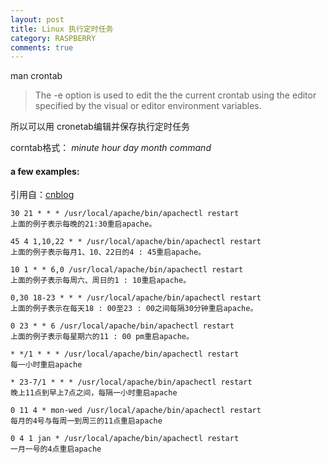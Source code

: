 ```yaml
---
layout: post
title: Linux 执行定时任务
category: RASPBERRY
comments: true
---
```


man crontab
> The -e option is used to edit the the current crontab using the editor specified by the visual or editor environment variables.

所以可以用 cronetab编辑并保存执行定时任务

corntab格式：
*minute hour day month command*

#### a few examples:
引用自：[cnblog](http://www.cnblogs.com/cocowool/archive/2009/04/22/1441291.html)

    30 21 * * * /usr/local/apache/bin/apachectl restart
    上面的例子表示每晚的21:30重启apache。

    45 4 1,10,22 * * /usr/local/apache/bin/apachectl restart
    上面的例子表示每月1、10、22日的4 : 45重启apache。

    10 1 * * 6,0 /usr/local/apache/bin/apachectl restart
    上面的例子表示每周六、周日的1 : 10重启apache。

    0,30 18-23 * * * /usr/local/apache/bin/apachectl restart
    上面的例子表示在每天18 : 00至23 : 00之间每隔30分钟重启apache。

    0 23 * * 6 /usr/local/apache/bin/apachectl restart
    上面的例子表示每星期六的11 : 00 pm重启apache。

    * */1 * * * /usr/local/apache/bin/apachectl restart
    每一小时重启apache

    * 23-7/1 * * * /usr/local/apache/bin/apachectl restart
    晚上11点到早上7点之间，每隔一小时重启apache

    0 11 4 * mon-wed /usr/local/apache/bin/apachectl restart
    每月的4号与每周一到周三的11点重启apache

    0 4 1 jan * /usr/local/apache/bin/apachectl restart
    一月一号的4点重启apache
